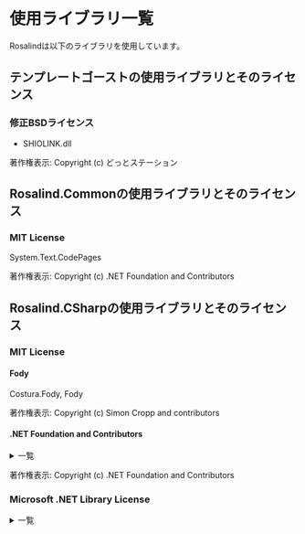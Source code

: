 # 使用ライブラリ一覧

Rosalindは以下のライブラリを使用しています。

## テンプレートゴーストの使用ライブラリとそのライセンス
### 修正BSDライセンス
- SHIOLINK.dll

著作権表示: Copyright (c) どっとステーション



## Rosalind.Commonの使用ライブラリとそのライセンス

### MIT License

System.Text.CodePages

著作権表示: Copyright (c) .NET Foundation and Contributors



## Rosalind.CSharpの使用ライブラリとそのライセンス

### MIT License

#### Fody
Costura.Fody, Fody

著作権表示: Copyright (c) Simon Cropp and contributors

#### .NET Foundation and Contributors
<details>
<summary>一覧</summary>
System.Collection.Immutable,
System.Reflection.Metadata,
System.Runtime.CompilerServices.Unsafe,
System.Text.Encoding.CodePages,
System.Threading.Tasks.Extensions,
System.ValueTuple
</details>

著作権表示: Copyright (c) .NET Foundation and Contributors

### Microsoft .NET Library License
<details>
<summary>一覧</summary>
Microsoft.CodeAnalysis.Analyzers,
Microsoft.CodeAnalysis.Common,
Microsoft.CodeAnalysis.CSharp,
Microsoft.CodeAnalysis.CSharp.Scripting,
Microsoft.CodeAnalysis.Scripting.Common,
System.AppContext,
System.Collections,
System.Collections.Concurrent,
System.Console,
System.Diagnostics.Debug,
System.Diagnostics.FileVersionInfo,
System.Diagnostics.StackTrace,
System.Diagnostics.Tools,
System.Dynamic.Runtime,
System.Globalization,
System.IO,
System.IO.Compression,
System.IO.FileSystem,
System.IO.FileSystem.Primitives,
System.Linq,
System.Linq.Expressions,
System.Reflection,
System.Reflection.Extensions,
System.Resources.ResourceManager,
System.Runtime,
System.Runtime.Extensions,
System.Runtime.InteropServices,
System.Runtime.Numerics,
System.Security.Cryptography.Algorithms,
System.Security.Cryptography.Encoding,
System.Security.Cryptography.Primitives,
System.Security.Cryptography.X509Certificates,
System.Text.Encoding,
System.Text.Encoding.Extensions,
System.Threading,
System.Threading.Tasks,
System.Threading.Tasks.Parallel,
System.Threading.Thread,
System.Xml.ReaderWriter,
System.Xml.XDocument,
System.Xml.XmlDocument,
System.Xml.XPath
</details>

